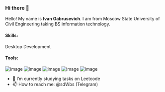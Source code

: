 ### Hi there 👋

<!--
**sddwbbs/sddwbbs** is a ✨ _special_ ✨ repository because its `README.md` (this file) appears on your GitHub profile.

Here are some ideas to get you started:

- 🔭 I’m currently working on ...
- 🌱 I’m currently learning ...
- 👯 I’m looking to collaborate on ...
- 🤔 I’m looking for help with ...
- 💬 Ask me about ...
- 📫 How to reach me: ...
- 😄 Pronouns: ...
- ⚡ Fun fact: ...
-->
Hello! My name is **Ivan Gabrusevich**. I am from Moscow State University of Civil Engineering taking BS information technology.

#### Skills: 
Desktop Development

#### Tools: 
![image](https://github.com/sddwbbs/sddwbbs/assets/75004864/ff1efe79-15ff-4fab-b696-c2846e227f4e) ![image](https://github.com/sddwbbs/sddwbbs/assets/75004864/b7722864-6842-488f-8a04-fb409cb1108d) ![image](https://github.com/sddwbbs/sddwbbs/assets/75004864/c9d464ef-a74b-4538-a020-924d2902bc73) ![image](https://github.com/sddwbbs/sddwbbs/assets/75004864/986b9c55-3b2b-4611-b766-4e9bf78427e3) ![image](https://github.com/sddwbbs/sddwbbs/assets/75004864/32dd9111-cac4-4506-9c89-00f7205f43fe)






- 🌱 I’m currently studying tasks on Leetcode
- 📫 How to reach me: @sdWbs (Telegram)
